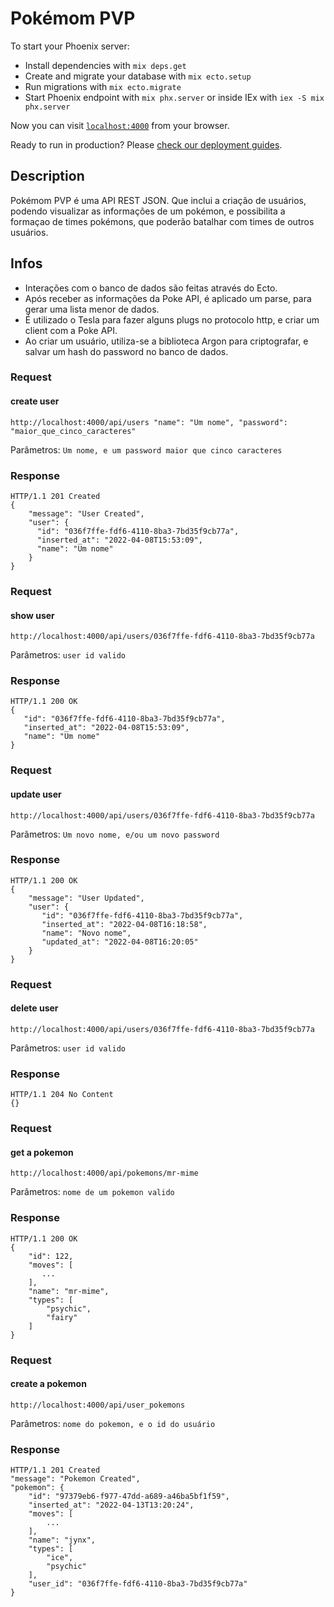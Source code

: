 # Pokémom PVP

To start your Phoenix server:

- Install dependencies with `mix deps.get`
- Create and migrate your database with `mix ecto.setup`
- Run migrations with `mix ecto.migrate`
- Start Phoenix endpoint with `mix phx.server` or inside IEx with `iex -S mix phx.server`

Now you can visit [`localhost:4000`](http://localhost:4000) from your browser.

Ready to run in production? Please [check our deployment guides](https://hexdocs.pm/phoenix/deployment.html).

## Description

Pokémom PVP é uma API REST JSON. Que inclui a criação de usuários, podendo visualizar as informações de um pokémon, e possibilita a formaçao de times pokémons, que poderão batalhar com times de outros usuários.

## Infos

- Interações com o banco de dados são feitas através do Ecto.
- Após receber as informações da Poke API, é aplicado um parse, para gerar uma lista menor de dados.
- É utilizado o Tesla para fazer alguns plugs no protocolo http, e criar um client com a Poke API.
- Ao criar um usuário, utiliza-se a biblioteca Argon para criptografar, e salvar um hash do password no banco de dados.

### Request

#### create user

`http://localhost:4000/api/users "name": "Um nome", "password": "maior_que_cinco_caracteres"`

Parâmetros: `Um nome, e um password maior que cinco caracteres`

### Response

    HTTP/1.1 201 Created
    {
        "message": "User Created",
        "user": {
          "id": "036f7ffe-fdf6-4110-8ba3-7bd35f9cb77a",
          "inserted_at": "2022-04-08T15:53:09",
          "name": "Um nome"
        }
    }

### Request

#### show user

`http://localhost:4000/api/users/036f7ffe-fdf6-4110-8ba3-7bd35f9cb77a`

Parâmetros: `user id valido`

### Response

    HTTP/1.1 200 OK
    {
       "id": "036f7ffe-fdf6-4110-8ba3-7bd35f9cb77a",
       "inserted_at": "2022-04-08T15:53:09",
       "name": "Um nome"
    }

### Request

#### update user

`http://localhost:4000/api/users/036f7ffe-fdf6-4110-8ba3-7bd35f9cb77a`

Parâmetros: `Um novo nome, e/ou um novo password`

### Response

    HTTP/1.1 200 OK
    {
        "message": "User Updated",
        "user": {
           "id": "036f7ffe-fdf6-4110-8ba3-7bd35f9cb77a",
           "inserted_at": "2022-04-08T16:18:58",
           "name": "Novo nome",
           "updated_at": "2022-04-08T16:20:05"
        }
    }

### Request

#### delete user

`http://localhost:4000/api/users/036f7ffe-fdf6-4110-8ba3-7bd35f9cb77a`

Parâmetros: `user id valido`

### Response

    HTTP/1.1 204 No Content
    {}

### Request

#### get a pokemon

`http://localhost:4000/api/pokemons/mr-mime`

Parâmetros: `nome de um pokemon valido`

### Response

    HTTP/1.1 200 OK
    {
        "id": 122,
        "moves": [
           ...
        ],
        "name": "mr-mime",
        "types": [
            "psychic",
            "fairy"
        ]
    }

### Request

#### create a pokemon

`http://localhost:4000/api/user_pokemons`

Parâmetros: `nome do pokemon, e o id do usuário`

### Response

    HTTP/1.1 201 Created
    "message": "Pokemon Created",
    "pokemon": {
        "id": "97379eb6-f977-47dd-a689-a46ba5bf1f59",
        "inserted_at": "2022-04-13T13:20:24",
        "moves": [
            ...
        ],
        "name": "jynx",
        "types": [
            "ice",
            "psychic"
        ],
        "user_id": "036f7ffe-fdf6-4110-8ba3-7bd35f9cb77a"
    }
